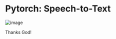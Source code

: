 # Pytorch: Speech-to-Text

![image](https://user-images.githubusercontent.com/69597971/164371480-dfbe6c5a-0b08-41de-a81d-5063c719a9d6.png)






Thanks God!
